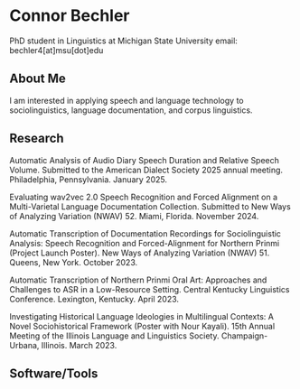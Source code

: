 # Connor Bechler

PhD student in Linguistics at Michigan State University
email: bechler4[at]msu[dot]edu

## About Me
I am interested in applying speech and language technology to sociolinguistics, language documentation, and corpus linguistics.

## Research

Automatic Analysis of Audio Diary Speech Duration and Relative Speech Volume. Submitted to the American Dialect Society 2025 annual meeting. Philadelphia, Pennsylvania. January 2025.

Evaluating wav2vec 2.0 Speech Recognition and Forced Alignment on a Multi-Varietal Language Documentation Collection. Submitted to New Ways of Analyzing Variation (NWAV) 52. Miami, Florida. November 2024.

Automatic Transcription of Documentation Recordings for Sociolinguistic Analysis: Speech Recognition 
and Forced-Alignment for Northern Prinmi (Project Launch Poster). New Ways of Analyzing 
Variation (NWAV) 51. Queens, New York. October 2023.

Automatic Transcription of Northern Prinmi Oral Art: Approaches and Challenges to ASR in a Low-Resource Setting. Central Kentucky Linguistics Conference. Lexington, Kentucky. April 2023.

Investigating Historical Language Ideologies in Multilingual Contexts: A Novel Sociohistorical Framework
(Poster with Nour Kayali). 15th Annual Meeting of the Illinois Language and Linguistics Society. 
Champaign-Urbana, Illinois. March 2023.

## Software/Tools

